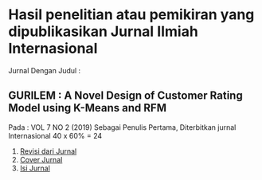 # 	Hasil penelitian atau pemikiran yang dipublikasikan Jurnal Ilmiah Internasional	

Jurnal Dengan Judul :

## GURILEM : A Novel Design of Customer Rating Model using K-Means and RFM 
 
Pada : VOL 7 NO 2 (2019)
Sebagai Penulis Pertama,
Diterbitkan jurnal Internasional
40 x 60% = 24

1. [Revisi dari Jurnal](gurilemrevisi.pdf)
2. [Cover Jurnal]()
3. [Isi Jurnal](https://emitter.pens.ac.id/index.php/emitter/article/view/325)